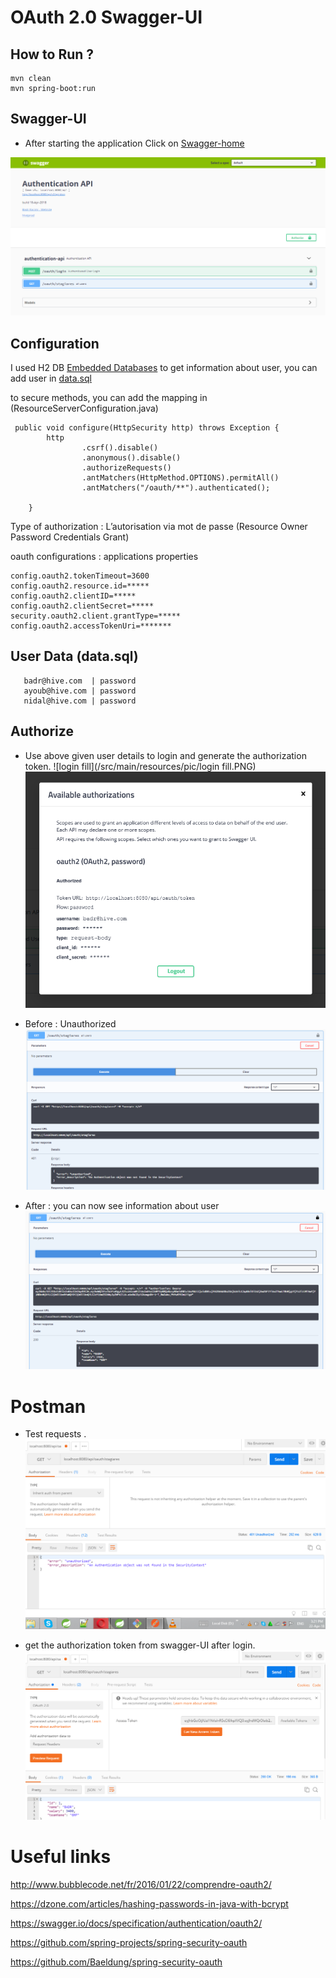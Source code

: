 #  OAuth 2.0 Swagger-UI 

## How to Run ?

```
mvn clean
mvn spring-boot:run
```

## Swagger-UI
* After starting the application Click on [Swagger-home](http://localhost:8080/api/swagger-ui.html)

![Swagger-UI-Home](/src/main/resources/pic/Swagger-UI-Home.PNG)

## Configuration 
I used H2 DB [Embedded Databases](https://dzone.com/articles/3-java-embedded-databases)
to get information about user, you can add user in [data.sql](/src/main/resources/data.sql)

to secure methods, you can add the mapping in (ResourceServerConfiguration.java)
```
 public void configure(HttpSecurity http) throws Exception {
        http
                .csrf().disable()
                .anonymous().disable()
                .authorizeRequests()
                .antMatchers(HttpMethod.OPTIONS).permitAll()
                .antMatchers("/oauth/**").authenticated();

    }
```
Type of authorization : L’autorisation via mot de passe (Resource Owner Password Credentials Grant)

oauth configurations : applications properties

```
config.oauth2.tokenTimeout=3600
config.oauth2.resource.id=*****
config.oauth2.clientID=*****
config.oauth2.clientSecret=*****
security.oauth2.client.grantType=*****
config.oauth2.accessTokenUri=*******
```
## User Data (data.sql)

```
   badr@hive.com  | password
   ayoub@hive.com | password
   nidal@hive.com | password
```


## Authorize
* Use above given user details to login and generate the authorization token.
![login fill](/src/main/resources/pic/login fill.PNG)
![Swagger-UI-login](/src/main/resources/pic/Swagger-UI-login.PNG)

* Before : Unauthorized
![before](/src/main/resources/pic/before.PNG)


* After : you can now see information about user
![after](/src/main/resources/pic/after.PNG)

# Postman
* Test requests .
![Swagger-UI-login](/src/main/resources/pic/postman1.PNG)

* get the authorization token from swagger-UI after login.
![Swagger-UI-login](/src/main/resources/pic/postman2.PNG)

# Useful links 
http://www.bubblecode.net/fr/2016/01/22/comprendre-oauth2/

https://dzone.com/articles/hashing-passwords-in-java-with-bcrypt

https://swagger.io/docs/specification/authentication/oauth2/

https://github.com/spring-projects/spring-security-oauth

https://github.com/Baeldung/spring-security-oauth


